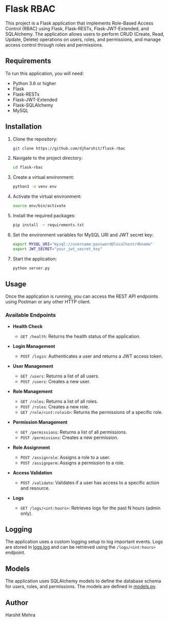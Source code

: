 # Flask RBAC

This project is a Flask application that implements Role-Based Access Control (RBAC) using Flask, Flask-RESTx, Flask-JWT-Extended, and SQLAlchemy. The application allows users to perform CRUD (Create, Read, Update, Delete) operations on users, roles, and permissions, and manage access control through roles and permissions.

## Requirements

To run this application, you will need:

- Python 3.6 or higher
- Flask
- Flask-RESTx
- Flask-JWT-Extended
- Flask-SQLAlchemy
- MySQL

## Installation

1. Clone the repository:
   ```sh
   git clone https://github.com/djharshit/flask-rbac
   ```
2. Navigate to the project directory:
   ```sh
   cd flask-rbac
   ```
3. Create a virtual environment:
   ```sh
   python3 -m venv env
   ```
4. Activate the virtual environment:
   ```sh
   source env/bin/activate
   ```
5. Install the required packages:
   ```sh
   pip install -r requirements.txt
   ```
6. Set the environment variables for MySQL URI and JWT secret key:
   ```sh
   export MYSQL_URI="mysql://username:password@localhost/dbname"
   export JWT_SECRET="your_jwt_secret_key"
   ```
7. Start the application:
   ```sh
   python server.py
   ```

## Usage

Once the application is running, you can access the REST API endpoints using Postman or any other HTTP client.

### Available Endpoints

- **Health Check**

  - `GET /health`: Returns the health status of the application.

- **Login Management**

  - `POST /login`: Authenticates a user and returns a JWT access token.

- **User Management**

  - `GET /users`: Returns a list of all users.
  - `POST /users`: Creates a new user.

- **Role Management**

  - `GET /roles`: Returns a list of all roles.
  - `POST /roles`: Creates a new role.
  - `GET /role/<int:roleid>`: Returns the permissions of a specific role.

- **Permission Management**

  - `GET /permissions`: Returns a list of all permissions.
  - `POST /permissions`: Creates a new permission.

- **Role Assignment**

  - `POST /assignrole`: Assigns a role to a user.
  - `POST /assignperm`: Assigns a permission to a role.

- **Access Validation**

  - `POST /validate`: Validates if a user has access to a specific action and resource.

- **Logs**
  - `GET /logs/<int:hours>`: Retrieves logs for the past N hours (admin only).

## Logging

The application uses a custom logging setup to log important events. Logs are stored in [logs.log](./logs.log) and can be retrieved using the `/logs/<int:hours>` endpoint.

## Models

The application uses SQLAlchemy models to define the database schema for users, roles, and permissions. The models are defined in [models.py](./models.py).

## Author

Harshit Mehra
